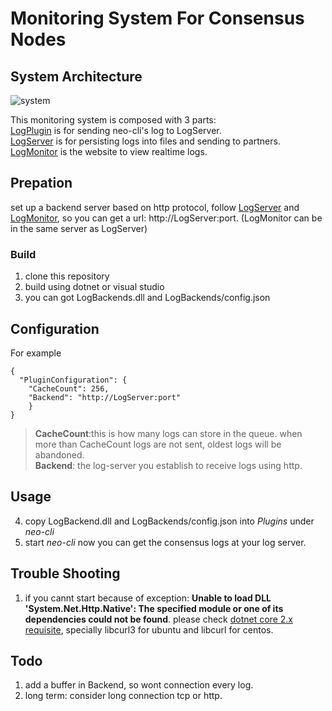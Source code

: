 # Monitoring System For Consensus Nodes  

## System Architecture
![system](https://github.com/neo-ngd/LogPlugin/blob/master/log-monitor.png)

This monitoring system is composed with 3 parts:  
[LogPlugin](https://github.com/neo-ngd/LogPlugin.git) is for sending neo-cli's log to LogServer.  
[LogServer](https://github.com/neo-ngd/LogServer) is for persisting logs into files and sending to partners.  
[LogMonitor](https://github.com/neo-ngd/LogMonitor) is the website to view realtime logs.  

## Prepation
set up a backend server based on http protocol, follow [LogServer](https://github.com/neo-ngd/LogServer) and [LogMonitor](https://github.com/neo-ngd/LogMonitor), so you can get a url: http://LogServer:port. (LogMonitor can be in the same server as LogServer)

### Build
1. clone this repository
2. build using dotnet or visual studio
3. you can got LogBackends.dll and LogBackends/config.json

## Configuration
For example
```
{
  "PluginConfiguration": {
    "CacheCount": 256,
    "Backend": "http://LogServer:port"
    }
}
```
> __CacheCount__:this is how many logs can store in the queue. when more than CacheCount logs are not sent, oldest logs will be abandoned.  
> __Backend__: the log-server you establish to receive logs using http.
## Usage
4. copy LogBackend.dll and LogBackends/config.json into *Plugins* under *neo-cli*
5. start *neo-cli*
now  you can get the consensus logs at your log server.
## Trouble Shooting
1. if you cannt start because of exception: **Unable to load DLL 'System.Net.Http.Native': The specified module or one of its dependencies could not be found**.
please check [dotnet core 2.x requisite](https://docs.microsoft.com/en-us/dotnet/core/linux-prerequisites?tabs=netcore2x), specially libcurl3 for ubuntu and libcurl for centos.
## Todo
1. add a buffer in Backend, so wont connection every log.
2. long term: consider long connection tcp or http.
